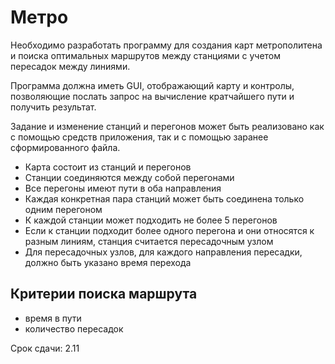 # Метро
Необходимо разработать программу для создания карт метрополитена и поиска оптимальных маршрутов между станциями с учетом пересадок между линиями.

Программа должна иметь GUI, отображающий карту и контролы, позволяющие послать запрос на вычисление кратчайшего пути и получить результат.

Задание и изменение станций и перегонов может быть реализовано как с помощью средств приложения, так и с помощью заранее сформированного файла.

- Карта состоит из станций и перегонов
- Станции соединяются между собой перегонами
- Все перегоны имеют пути в оба направления
- Каждая конкретная пара станций может быть соединена только одним перегоном
- К каждой станции может подходить не более 5 перегонов
- Если к станции подходит более одного перегона и они относятся к разным линиям, станция считается пересадочным узлом
- Для пересадочных узлов, для каждого направления пересадки, должно быть указано время перехода

## Критерии поиска маршрута
- время в пути
- количество пересадок

Срок сдачи: 2.11
